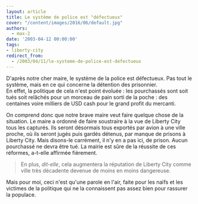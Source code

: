 ```yaml
---
layout: article
title: Le système de police est "défectueux"
cover: "/content/images/2016/06/default.jpg"
authors:
  - max-2
date: '2003-04-12 00:00:00'
tags:
- liberty-city
redirect_from:
  - /2003/04/11/le-systeme-de-police-est-defectueux
---
```


D'après notre cher maire, le système de la police est défectueux. Pas tout le système, mais en ce qui concerne la détention des prisonnier.  
En effet, la politique de cela n'est point évoluée : les pourchassés sont soit tués soit relâchés pour un morceau de pain sorti de la poche : des centaines voire milliers de USD cash pour le grand profit du mercanti.

On comprend donc que notre brave maire veut faire quelque chose de la situation. Le maire a ordonné de faire soustraire à la vue de Liberty City tous les capturés. Ils seront désormais tous exportés par avion à une ville proche, où ils seront jugés puis gardés détenus, par manque de prisons à Liberty City. Mais disons-le carrément, il n'y en a pas ici, de prison. Aucun pourchassé ne devra être tué. La mairie est sûre de la réussite de ces réformes, a-t-elle affirmée fièrement.

> En plus, _dit-elle_, cela augmentera la réputation de Liberty City comme ville très décadente devenue de moins en moins dangereuse.

Mais pour moi, ceci n'est qu'une parole en l'air, faite pour les naïfs et les victimes de la politique qui ne la connaissent pas assez bien pour rassurer la populace.